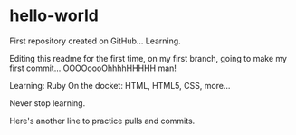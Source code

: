 # hello-world
First repository created on GitHub... Learning.

Editing this readme for the first time, on my first branch, going to make my first commit...
OOOOoooOhhhhHHHHH man!

Learning: Ruby
On the docket: HTML, HTML5, CSS, more...

Never stop learning.

Here's another line to practice pulls and commits.
